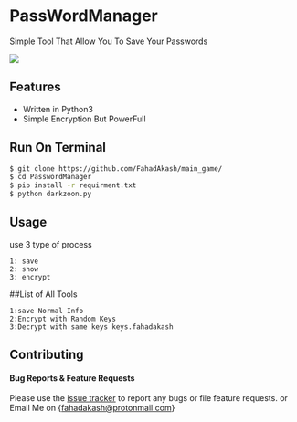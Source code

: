 # PassWordManager
Simple Tool That Allow You To Save Your Passwords

![](https://cdn.discordapp.com/attachments/778188386262581288/1060951854470676510/WhatsApp_Image_2023-01-06_at_22.02.57.jpg)
## Features
- Written in Python3
- Simple Encryption But PowerFull

## Run On Terminal
```bash
$ git clone https://github.com/FahadAkash/main_game/
$ cd PasswordManager
$ pip install -r requirment.txt
$ python darkzoon.py
```

## Usage
use 3 type of process
```
1: save
2: show
3: encrypt
```

##List of All Tools
```
1:save Normal Info
2:Encrypt with Random Keys
3:Decrypt with same keys keys.fahadakash
```
## Contributing

#### Bug Reports & Feature Requests

Please use the [issue tracker](https://github.com/FahadAkash/main_data/issues) to report any bugs or file feature requests.
or Email Me on {fahadakash@protonmail.com}
